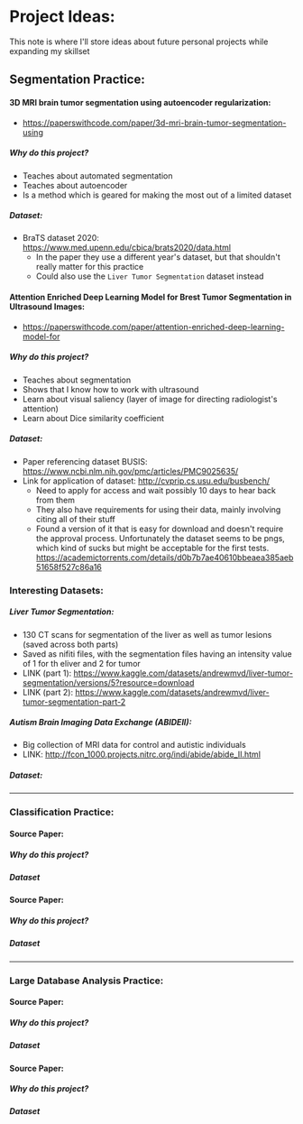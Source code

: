 # Project Ideas:
This note is where I'll store ideas about future personal projects while expanding my skillset

## Segmentation Practice:
#### 3D MRI brain tumor segmentation using autoencoder regularization:
- https://paperswithcode.com/paper/3d-mri-brain-tumor-segmentation-using
##### Why do this project?
- Teaches about automated segmentation
- Teaches about autoencoder
- Is a method which is geared for making the most out of a limited dataset
##### Dataset: 
- BraTS dataset 2020: https://www.med.upenn.edu/cbica/brats2020/data.html
	- In the paper they use a different year's dataset, but that shouldn't really matter for this practice
	- Could also use the `Liver Tumor Segmentation` dataset instead


#### Attention Enriched Deep Learning Model for Brest Tumor Segmentation in Ultrasound Images:
- https://paperswithcode.com/paper/attention-enriched-deep-learning-model-for
##### Why do this project?
- Teaches about segmentation
- Shows that I know how to work with ultrasound
- Learn about visual saliency (layer of image for directing radiologist's attention)
- Learn about Dice similarity coefficient

##### Dataset:
- Paper referencing dataset BUSIS: https://www.ncbi.nlm.nih.gov/pmc/articles/PMC9025635/
- Link for application of dataset: http://cvprip.cs.usu.edu/busbench/
	- Need to apply for access and wait possibly 10 days to hear back from them
	- They also have requirements for using their data, mainly involving citing all of their stuff
	- Found a version of it that is easy for download and doesn't require the approval process. Unfortunately the dataset seems to be pngs, which kind of sucks but might be acceptable for the first tests.  https://academictorrents.com/details/d0b7b7ae40610bbeaea385aeb51658f527c86a16

### Interesting Datasets:
##### Liver Tumor Segmentation:
- 130 CT scans for segmentation of the liver as well as tumor lesions (saved across both parts)
- Saved as nifiti files, with the segmentation files having an intensity value of 1 for th eliver and 2 for tumor
- LINK (part 1): https://www.kaggle.com/datasets/andrewmvd/liver-tumor-segmentation/versions/5?resource=download
- LINK (part 2): https://www.kaggle.com/datasets/andrewmvd/liver-tumor-segmentation-part-2


##### Autism Brain Imaging Data Exchange (ABIDEII):
- Big collection of MRI data for control and autistic individuals
- LINK: http://fcon_1000.projects.nitrc.org/indi/abide/abide_II.html

##### Dataset:


---

### Classification Practice:
#### Source Paper:

##### Why do this project?

##### Dataset


#### Source Paper:

##### Why do this project?

##### Dataset


---
### Large Database Analysis Practice:
#### Source Paper:

##### Why do this project?

##### Dataset


#### Source Paper:

##### Why do this project?

##### Dataset
